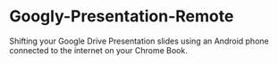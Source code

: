 Googly-Presentation-Remote
==========================

Shifting your Google Drive Presentation slides using an Android phone connected to the internet on your Chrome Book.
